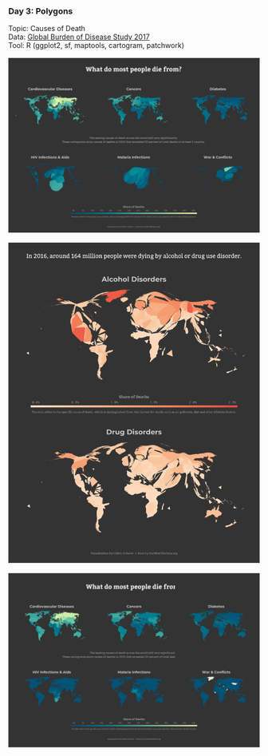### Day 3: Polygons
Topic: Causes of Death
<br>
Data: [Global Burden of Disease Study 2017](https://data.cityofnewyork.us/Environment/2018-Central-Park-Squirrel-Census-Squirrel-Data/vfnx-http://www.healthdata.org/node/6760)
<br>
Tool: R (ggplot2, sf, maptools, cartogram, patchwork)
<br><br>
![./Day03_Polygons/Polygons_GlobalMortality.png](https://raw.githubusercontent.com/Z3tt/30DayMapChallenge/master/contributions/Day03_Polygons/Polygons_GlobalMortality.png)
<br><br>
![./Day03_Polygons/Polygons_Alcohol_Drugs.png](https://raw.githubusercontent.com/Z3tt/30DayMapChallenge/master/contributions/Day03_Polygons/Polygons_Alcohol_Drugs.png)
<br><br>
![./Day03_Polygons/Polygons_GlobalMortality_Chloropleth.png](https://raw.githubusercontent.com/Z3tt/30DayMapChallenge/master/contributions/Day03_Polygons/Polygons_GlobalMortality_Chloropleth.png)
